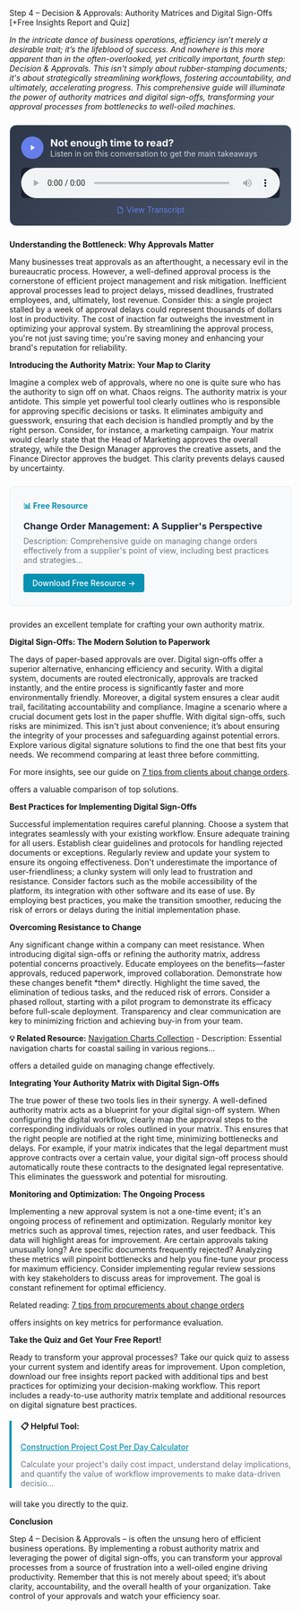 Step 4 – Decision & Approvals: Authority Matrices and Digital Sign-Offs [+Free Insights Report and Quiz]  <p><i>In the intricate dance of business operations, efficiency isn’t merely a desirable trait; it’s the lifeblood of success.  And nowhere is this more apparent than in the often-overlooked, yet critically important, fourth step: Decision & Approvals.  This isn't simply about rubber-stamping documents; it's about strategically streamlining workflows, fostering accountability, and ultimately, accelerating progress.  This comprehensive guide will illuminate the power of authority matrices and digital sign-offs, transforming your approval processes from bottlenecks to well-oiled machines.</i></p>


<div style="background: linear-gradient(135deg, #2D3748 0%, #4A5568 100%); padding: 20px; border-radius: 12px; margin: 24px 0; border: 1px solid #E2E8F0;">
  <div style="display: flex; align-items: center; gap: 12px; margin-bottom: 16px;">
    <div style="width: 40px; height: 40px; background: #667eea; border-radius: 50%; display: flex; align-items: center; justify-content: center;">
      <svg width="16" height="16" viewBox="0 0 24 24" fill="white">
        <path d="M8 5v14l11-7z"/>
      </svg>
    </div>
    <div>
      <h3 style="color: white; margin: 0; font-size: 18px; font-weight: bold;">Not enough time to read?</h3>
      <p style="color: #CBD5E0; margin: 0; font-size: 14px;">Listen in on this conversation to get the main takeaways</p>
    </div>
  </div>
  <audio controls style="width: 100%; background: #1A202C; border-radius: 6px;">
    <source src="/podcasts/audio/post-22.wav" type="audio/wav">
    Your browser does not support the audio element.
  </audio>
  <div style="margin-top: 12px; text-align: center;">
    <a href="/podcasts/transcripts/post-22-transcript.txt" 
       style="color: #667eea; text-decoration: none; font-size: 14px; display: inline-flex; align-items: center; gap: 4px;"
       target="_blank">
      <svg width="14" height="14" viewBox="0 0 24 24" fill="currentColor">
        <path d="M14,2H6A2,2 0 0,0 4,4V20A2,2 0 0,0 6,22H18A2,2 0 0,0 20,20V8L14,2M18,20H6V4H13V9H18V20Z"/>
      </svg>
      View Transcript
    </a>
  </div>
</div>

<p><b>Understanding the Bottleneck: Why Approvals Matter</b></p>
<p>Many businesses treat approvals as an afterthought, a necessary evil in the bureaucratic process.  However, a well-defined approval process is the cornerstone of efficient project management and risk mitigation.  Inefficient approval processes lead to project delays, missed deadlines, frustrated employees, and, ultimately, lost revenue.  Consider this: a single project stalled by a week of approval delays could represent thousands of dollars lost in productivity.  The cost of inaction far outweighs the investment in optimizing your approval system.  By streamlining the approval process, you're not just saving time; you're saving money and enhancing your brand's reputation for reliability.</p>

<p><b>Introducing the Authority Matrix: Your Map to Clarity</b></p>
<p>Imagine a complex web of approvals, where no one is quite sure who has the authority to sign off on what. Chaos reigns. The authority matrix is your antidote. This simple yet powerful tool clearly outlines who is responsible for approving specific decisions or tasks.  It eliminates ambiguity and guesswork, ensuring that each decision is handled promptly and by the right person.  Consider, for instance, a marketing campaign. Your matrix would clearly state that the Head of Marketing approves the overall strategy, while the Design Manager approves the creative assets, and the Finance Director approves the budget.  This clarity prevents delays caused by uncertainty. 
<div style="background: #f8f9fa; border: 1px solid #e9ecef; border-radius: 8px; padding: 24px; margin: 24px 0;">
<h4 style="color: #0891b2; margin: 0 0 12px 0;">📊 Free Resource</h4>
<h3 style="margin: 0 0 8px 0;"><a href="/resources/change-order-management" style="color: #1f2937; text-decoration: none;">Change Order Management: A Supplier's Perspective</a></h3>
<p style="color: #6b7280; margin: 0 0 16px 0; font-size: 14px;">Description: Comprehensive guide on managing change orders effectively from a supplier's point of view, including best practices and strategies...</p>
<a href="/resources/change-order-management" style="background: #0891b2; color: white; padding: 8px 16px; border-radius: 4px; text-decoration: none; font-weight: 500; display: inline-block;">Download Free Resource →</a>
</div> provides an excellent template for crafting your own authority matrix.</p>

<p><b>Digital Sign-Offs: The Modern Solution to Paperwork</b></p>
<p>The days of paper-based approvals are over.  Digital sign-offs offer a superior alternative, enhancing efficiency and security.  With a digital system, documents are routed electronically, approvals are tracked instantly, and the entire process is significantly faster and more environmentally friendly.  Moreover, a digital system ensures a clear audit trail, facilitating accountability and compliance.  Imagine a scenario where a crucial document gets lost in the paper shuffle.  With digital sign-offs, such risks are minimized.  This isn't just about convenience; it’s about ensuring the integrity of your processes and safeguarding against potential errors. Explore various digital signature solutions to find the one that best fits your needs.  We recommend comparing at least three before committing.  <p>For more insights, see our guide on <a href="/posts/post-10">7 tips from clients about change orders</a>.</p> offers a valuable comparison of top solutions.</p>

<p><b>Best Practices for Implementing Digital Sign-Offs</b></p>
<p>Successful implementation requires careful planning.  Choose a system that integrates seamlessly with your existing workflow.  Ensure adequate training for all users.  Establish clear guidelines and protocols for handling rejected documents or exceptions.  Regularly review and update your system to ensure its ongoing effectiveness. Don't underestimate the importance of user-friendliness; a clunky system will only lead to frustration and resistance.  Consider factors such as the mobile accessibility of the platform, its integration with other software and its ease of use. By employing best practices, you make the transition smoother, reducing the risk of errors or delays during the initial implementation phase.</p>  <p><b>Overcoming Resistance to Change</b></p>
<p>Any significant change within a company can meet resistance.  When introducing digital sign-offs or refining the authority matrix, address potential concerns proactively.  Educate employees on the benefits—faster approvals, reduced paperwork, improved collaboration.  Demonstrate how these changes benefit *them* directly.  Highlight the time saved, the elimination of tedious tasks, and the reduced risk of errors.  Consider a phased rollout, starting with a pilot program to demonstrate its efficacy before full-scale deployment.  Transparency and clear communication are key to minimizing friction and achieving buy-in from your team.  <p><b>💡 Related Resource:</b> <a href="/resources/navigation-charts">Navigation Charts Collection</a> - Description: Essential navigation charts for coastal sailing in various regions...</p> offers a detailed guide on managing change effectively.</p>

<p><b>Integrating Your Authority Matrix with Digital Sign-Offs</b></p>
<p>The true power of these two tools lies in their synergy.  A well-defined authority matrix acts as a blueprint for your digital sign-off system.  When configuring the digital workflow, clearly map the approval steps to the corresponding individuals or roles outlined in your matrix.  This ensures that the right people are notified at the right time, minimizing bottlenecks and delays.  For example, if your matrix indicates that the legal department must approve contracts over a certain value, your digital sign-off process should automatically route these contracts to the designated legal representative.  This eliminates the guesswork and potential for misrouting.</p>

<p><b>Monitoring and Optimization: The Ongoing Process</b></p>
<p>Implementing a new approval system is not a one-time event; it's an ongoing process of refinement and optimization.  Regularly monitor key metrics such as approval times, rejection rates, and user feedback.  This data will highlight areas for improvement.  Are certain approvals taking unusually long? Are specific documents frequently rejected?  Analyzing these metrics will pinpoint bottlenecks and help you fine-tune your process for maximum efficiency. Consider implementing regular review sessions with key stakeholders to discuss areas for improvement.  The goal is constant refinement for optimal efficiency. <p>Related reading: <a href="/posts/post-11">7 tips from procurements about change orders</a></p> offers insights on key metrics for performance evaluation.</p>

<p><b>Take the Quiz and Get Your Free Report!</b></p>
<p>Ready to transform your approval processes?  Take our quick quiz to assess your current system and identify areas for improvement.  Upon completion, download our free insights report packed with additional tips and best practices for optimizing your decision-making workflow.  This report includes a ready-to-use authority matrix template and additional resources on digital signature best practices. 
<div style="border-left: 4px solid #0891b2; padding-left: 16px; margin: 20px 0;">
<p><b>📋 Helpful Tool:</b></p>
<p><a href="/resources/project-cost-calculator" style="color: #0891b2; font-weight: 500;">Construction Project Cost Per Day Calculator</a></p>
<p style="font-size: 14px; color: #6b7280;">Calculate your project's daily cost impact, understand delay implications, and quantify the value of workflow improvements to make data-driven decisio...</p>
</div> will take you directly to the quiz.</p>  <p><b>Conclusion</b></p>
<p>Step 4 – Decision & Approvals – is often the unsung hero of efficient business operations.  By implementing a robust authority matrix and leveraging the power of digital sign-offs, you can transform your approval processes from a source of frustration into a well-oiled engine driving productivity.  Remember that this is not merely about speed; it’s about clarity, accountability, and the overall health of your organization. Take control of your approvals and watch your efficiency soar.</p>

